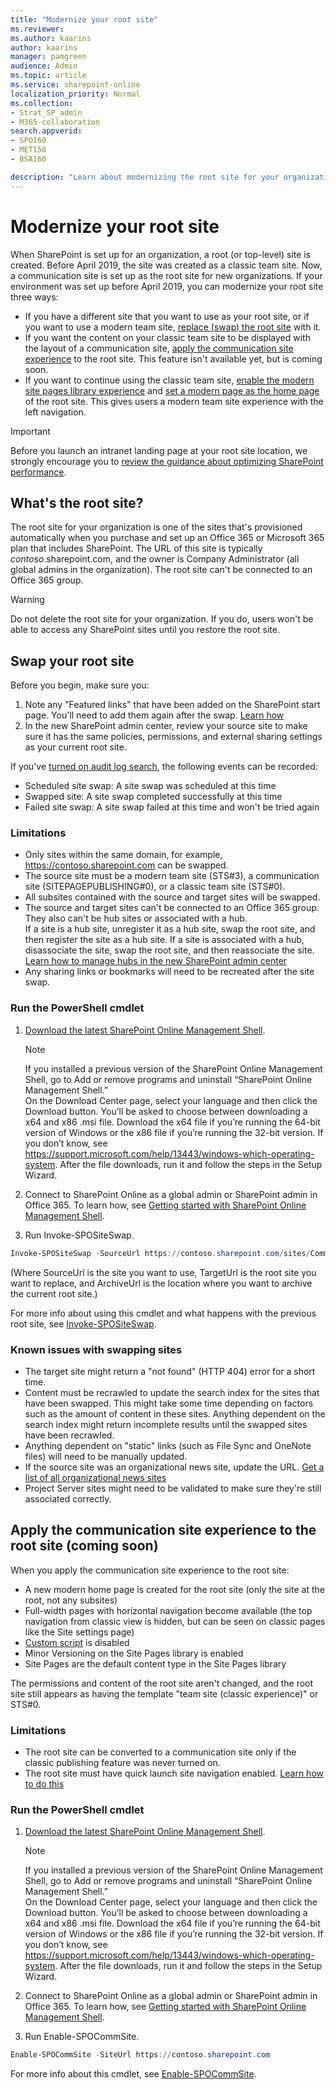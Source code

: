```yaml
---
title: "Modernize your root site"
ms.reviewer: 
ms.author: kaarins
author: kaarins
manager: pamgreen
audience: Admin
ms.topic: article
ms.service: sharepoint-online
localization_priority: Normal
ms.collection:  
- Strat_SP_admin
- M365-collaboration
search.appverid:
- SPO160
- MET150
- BSA160

description: "Learn about modernizing the root site for your organization."
---
```


# Modernize your root site
  
When SharePoint is set up for an organization, a root (or top-level) site is created. Before April 2019, the site was created as a classic team site. Now, a communication site is set up as the root site for new organizations. If your environment was set up before April 2019, you can modernize your root site three ways:

- If you have a different site that you want to use as your root site, or if you want to use a modern team site, [replace (swap) the root site](#swap-your-root-site) with it.
- If you want the content on your classic team site to be displayed with the layout of a communication site, [apply the communication site experience](#apply-the-communication-site-experience-to-the-root-site-coming-soon) to the root site. This feature isn't available yet, but is coming soon.
- If you want to continue using the classic team site, [enable the modern site pages library experience](/sharepoint/dev/transform/modernize-userinterface-lists-and-libraries) and [set a modern page as the home page](/sharepoint/dev/transform/modernize-userinterface-site-pages) of the root site. This gives users a modern team site experience with the left navigation.

> [!IMPORTANT]
> Before you launch an intranet landing page at your root site location, we strongly encourage you to [review the guidance about optimizing SharePoint performance](/office365/enterprise/tune-sharepoint-online-performance).

## What's the root site?

The root site for your organization is one of the sites that's provisioned automatically when you purchase and set up an Office 365 or Microsoft 365 plan that includes SharePoint. The URL of this site is typically *contoso*.sharepoint.com, and the owner is Company Administrator (all global admins in the organization). The root site can't be connected to an Office 365 group. 

> [!WARNING]
> Do not delete the root site for your organization. If you do, users won't be able to access any SharePoint sites until you restore the root site. 

## Swap your root site

Before you begin, make sure you:

1. Note any "Featured links" that have been added on the SharePoint start page. You'll need to add them again after the swap. [Learn how](change-links-list-on-sharepoint-home-page.md)
2. In the new SharePoint admin center, review your source site to make sure it has the same policies, permissions, and external sharing settings as your current root site.

If you've [turned on audit log search](/office365/securitycompliance/turn-audit-log-search-on-or-off), the following events can be recorded:

- Scheduled site swap: A site swap was scheduled at this time
- Swapped site: A site swap completed successfully at this time
- Failed site swap: A site swap failed at this time and won't be tried again
 
### Limitations

- Only sites within the same domain, for example, https://contoso.sharepoint.com can be swapped.
- The source site must be a modern team site (STS#3), a communication site (SITEPAGEPUBLISHING#0), or a classic team site (STS#0).
- All subsites contained with the source and target sites will be swapped.
- The source and target sites can't be connected to an Office 365 group. They also can't be hub sites or associated with a hub.<br>If a site is a hub site, unregister it as a hub site, swap the root site, and then register the site as a hub site. If a site is associated with a hub, disassociate the site, swap the root site, and then reassociate the site. [Learn how to manage hubs in the new SharePoint admin center](manage-sites-in-new-admin-center.md#change-a-sites-hub-site-association)
- Any sharing links or bookmarks will need to be recreated after the site swap.
  
### Run the PowerShell cmdlet

1. [Download the latest SharePoint Online Management Shell](https://go.microsoft.com/fwlink/p/?LinkId=255251).

    > [!NOTE]
    > If you installed a previous version of the SharePoint Online Management Shell, go to Add or remove programs and uninstall “SharePoint Online Management Shell.” <br>On the Download Center page, select your language and then click the Download button. You’ll be asked to choose between downloading a x64 and x86 .msi file. Download the x64 file if you’re running the 64-bit version of Windows or the x86 file if you’re running the 32-bit version. If you don’t know, see https://support.microsoft.com/help/13443/windows-which-operating-system. After the file downloads, run it and follow the steps in the Setup Wizard. 
    
2. Connect to SharePoint Online as a global admin or SharePoint admin in Office 365. To learn how, see [Getting started with SharePoint Online Management Shell](/powershell/sharepoint/sharepoint-online/connect-sharepoint-online).
    
3. Run Invoke-SPOSiteSwap.

```PowerShell
Invoke-SPOSiteSwap -SourceUrl https://contoso.sharepoint.com/sites/CommunicationSite -TargetUrl https://contoso.sharepoint.com -ArchiveUrl https://contoso.sharepoint.com/sites/Archive
```

(Where SourceUrl is the site you want to use, TargetUrl is the root site you want to replace, and ArchiveUrl is the location where you want to archive the current root site.)

For more info about using this cmdlet and what happens with the previous root site, see [Invoke-SPOSiteSwap](/powershell/module/sharepoint-online/invoke-spositeswap).

### Known issues with swapping sites

- The target site might return a "not found" (HTTP 404) error for a short time.
- Content must be recrawled to update the search index for the sites that have been swapped. This might take some time depending on factors such as the amount of content in these sites. Anything dependent on the search index might return incomplete results until the swapped sites have been recrawled.
- Anything dependent on "static" links (such as File Sync and OneNote files) will need to be manually updated.
- If the source site was an organizational news site, update the URL. [Get a list of all organizational news sites](/powershell/module/sharepoint-online/get-spoorgnewssite?view=sharepoint-ps)
- Project Server sites might need to be validated to make sure they're still associated correctly.

## Apply the communication site experience to the root site (coming soon)

When you apply the communication site experience to the root site:

- A new modern home page is created for the root site (only the site at the root, not any subsites)
- Full-width pages with horizontal navigation become available (the top navigation from classic view is hidden, but can be seen on classic pages like the Site settings page)
- [Custom script](allow-or-prevent-custom-script.md) is disabled
- Minor Versioning on the Site Pages library is enabled
- Site Pages are the default content type in the Site Pages library

The permissions and content of the root site aren't changed, and the root site still appears as having the template "team site (classic experience)" or STS#0.

### Limitations

- The root site can be converted to a communication site only if the classic publishing feature was never turned on. 
- The root site must have quick launch site navigation enabled. [Learn how to do this](https://support.office.com/article/c040f014-acbb-4c98-8174-48428cf02b25)


### Run the PowerShell cmdlet

1. [Download the latest SharePoint Online Management Shell](https://go.microsoft.com/fwlink/p/?LinkId=255251).

    > [!NOTE]
    > If you installed a previous version of the SharePoint Online Management Shell, go to Add or remove programs and uninstall “SharePoint Online Management Shell.” <br>On the Download Center page, select your language and then click the Download button. You’ll be asked to choose between downloading a x64 and x86 .msi file. Download the x64 file if you’re running the 64-bit version of Windows or the x86 file if you’re running the 32-bit version. If you don’t know, see https://support.microsoft.com/help/13443/windows-which-operating-system. After the file downloads, run it and follow the steps in the Setup Wizard. 
    
2. Connect to SharePoint Online as a global admin or SharePoint admin in Office 365. To learn how, see [Getting started with SharePoint Online Management Shell](/powershell/sharepoint/sharepoint-online/connect-sharepoint-online).
    
3. Run Enable-SPOCommSite.

```PowerShell
Enable-SPOCommSite -SiteUrl https://contoso.sharepoint.com
```

For more info about this cmdlet, see [Enable-SPOCommSite](/powershell/module/sharepoint-online/Enable-SPOCommSite). 
